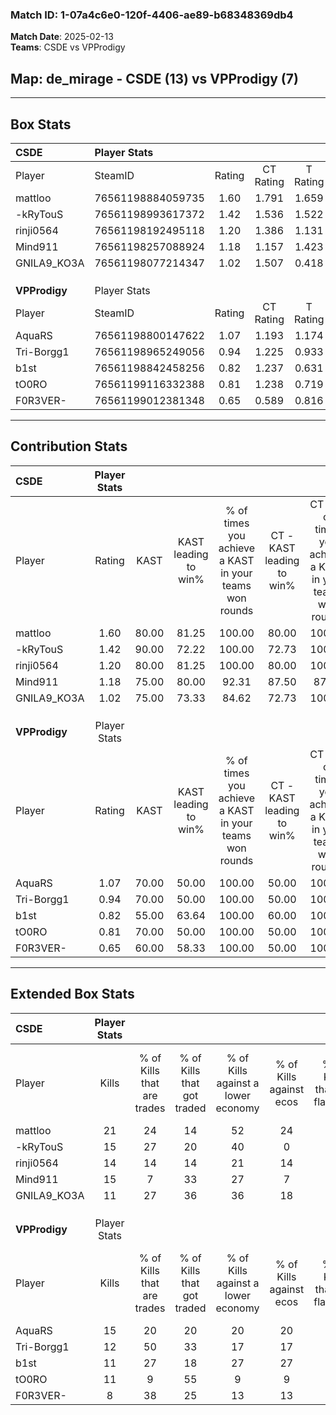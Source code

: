 ### Match ID: 1-07a4c6e0-120f-4406-ae89-b68348369db4  
**Match Date**: 2025-02-13  
**Teams**: CSDE vs VPProdigy  

## **Map**: de_mirage - CSDE (13) vs VPProdigy (7)  
---  

## Box Stats  

| **CSDE**      | Player Stats      |        |           |          |       |       |       |         |        |      |     |
| :- | :- | :-: | :-: | :-: | :-: | :-: | :-: | :-: | :-: | :-: | :-: |
| Player        | SteamID           | Rating | CT Rating | T Rating | KAST  |  ADR  | Kills | Assists | Deaths | K/D  | HS% |
| mattloo       | 76561198884059735 |  1.60  |   1.791   |  1.659   | 80.00 | 100.1 |  21   |    5    |   11   | 1.91 | 47  |
| -kRyTouS      | 76561198993617372 |  1.42  |   1.536   |  1.522   | 90.00 | 95.4  |  15   |    9    |   11   | 1.36 | 40  |
| rinji0564     | 76561198192495118 |  1.20  |   1.386   |  1.131   | 80.00 | 70.9  |  14   |    3    |   11   | 1.27 | 50  |
| Mind911       | 76561198257088924 |  1.18  |   1.157   |  1.423   | 75.00 | 72.3  |  15   |    3    |   12   | 1.25 | 53  |
| GNILA9_KO3A   | 76561198077214347 |  1.02  |   1.507   |  0.418   | 75.00 | 66.8  |  11   |    8    |   12   | 0.92 | 18  |
|               |                   |        |           |          |       |       |       |         |        |      |     |
|               |                   |        |           |          |       |       |       |         |        |      |     |
|               |                   |        |           |          |       |       |       |         |        |      |     |
| **VPProdigy** | Player Stats      |        |           |          |       |       |       |         |        |      |     |
| Player        | SteamID           | Rating | CT Rating | T Rating | KAST  |  ADR  | Kills | Assists | Deaths | K/D  | HS% |
| AquaRS        | 76561198800147622 |  1.07  |   1.193   |  1.174   | 70.00 | 77.1  |  15   |    6    |   16   | 0.94 | 40  |
| Tri-Borgg1    | 76561198965249056 |  0.94  |   1.225   |  0.933   | 70.00 | 62.0  |  12   |    4    |   14   | 0.86 | 58  |
| b1st          | 76561198842458256 |  0.82  |   1.237   |  0.631   | 55.00 | 77.2  |  11   |    7    |   15   | 0.73 | 63  |
| tO0RO         | 76561199116332388 |  0.81  |   1.238   |  0.719   | 70.00 | 54.3  |  11   |    3    |   16   | 0.69 | 90  |
| F0R3VER-      | 76561199012381348 |  0.65  |   0.589   |  0.816   | 60.00 | 56.3  |   8   |    4    |   15   | 0.53 | 75  |
---  

## Contribution Stats  

| **CSDE**      | Player Stats |       |                      |                                                        |                           |                                                             |                          |                                                            |
| :- | :-: | :-: | :-: | :-: | :-: | :-: | :-: | :-: |
| Player        |    Rating    | KAST  | KAST leading to win% | % of times you achieve a KAST in your teams won rounds | CT - KAST leading to win% | CT - % of times you achieve a KAST in your teams won rounds | T - KAST leading to win% | T - % of times you achieve a KAST in your teams won rounds |
| mattloo       |     1.60     | 80.00 |        81.25         |                         100.00                         |           80.00           |                           100.00                            |          83.33           |                           100.00                           |
| -kRyTouS      |     1.42     | 90.00 |        72.22         |                         100.00                         |           72.73           |                           100.00                            |          71.43           |                           100.00                           |
| rinji0564     |     1.20     | 80.00 |        81.25         |                         100.00                         |           80.00           |                           100.00                            |          83.33           |                           100.00                           |
| Mind911       |     1.18     | 75.00 |        80.00         |                         92.31                          |           87.50           |                            87.50                            |          71.43           |                           100.00                           |
| GNILA9_KO3A   |     1.02     | 75.00 |        73.33         |                         84.62                          |           72.73           |                           100.00                            |          75.00           |                           60.00                            |
|               |              |       |                      |                                                        |                           |                                                             |                          |                                                            |
|               |              |       |                      |                                                        |                           |                                                             |                          |                                                            |
|               |              |       |                      |                                                        |                           |                                                             |                          |                                                            |
| **VPProdigy** | Player Stats |       |                      |                                                        |                           |                                                             |                          |                                                            |
| Player        |    Rating    | KAST  | KAST leading to win% | % of times you achieve a KAST in your teams won rounds | CT - KAST leading to win% | CT - % of times you achieve a KAST in your teams won rounds | T - KAST leading to win% | T - % of times you achieve a KAST in your teams won rounds |
| AquaRS        |     1.07     | 70.00 |        50.00         |                         100.00                         |           50.00           |                           100.00                            |          50.00           |                           100.00                           |
| Tri-Borgg1    |     0.94     | 70.00 |        50.00         |                         100.00                         |           50.00           |                           100.00                            |          50.00           |                           100.00                           |
| b1st          |     0.82     | 55.00 |        63.64         |                         100.00                         |           60.00           |                           100.00                            |          66.67           |                           100.00                           |
| tO0RO         |     0.81     | 70.00 |        50.00         |                         100.00                         |           50.00           |                           100.00                            |          50.00           |                           100.00                           |
| F0R3VER-      |     0.65     | 60.00 |        58.33         |                         100.00                         |           50.00           |                           100.00                            |          66.67           |                           100.00                           |
---  

## Extended Box Stats  

| **CSDE**      | Player Stats |                            |                            |                                    |                         |                              |                                 |        |                             |                                     |                          |                               |                            |
| :- | :-: | :-: | :-: | :-: | :-: | :-: | :-: | :-: | :-: | :-: | :-: | :-: | :-: |
| Player        |    Kills     | % of Kills that are trades | % of Kills that got traded | % of Kills against a lower economy | % of Kills against ecos | % of Kills that are flawless | % of Kills that are close duels | Deaths | % of Deaths that get traded | % of Deaths against a lower economy | % of Deaths against ecos | % of Deaths that are flawless | % of Deaths that are close |
| mattloo       |      21      |             24             |             14             |                 52                 |           24            |              67              |                5                |   11   |             45              |                 18                  |            0             |              73               |             9              |
| -kRyTouS      |      15      |             27             |             20             |                 40                 |            0            |              67              |                7                |   11   |             36              |                  9                  |            0             |              55               |             9              |
| rinji0564     |      14      |             14             |             14             |                 21                 |           14            |              57              |                7                |   11   |             27              |                 18                  |            0             |              64               |             0              |
| Mind911       |      15      |             7              |             33             |                 27                 |            7            |              73              |                0                |   12   |             25              |                 17                  |            8             |              75               |             0              |
| GNILA9_KO3A   |      11      |             27             |             36             |                 36                 |           18            |              64              |               18                |   12   |             17              |                 33                  |            8             |              50               |             8              |
|               |              |                            |                            |                                    |                         |                              |                                 |        |                             |                                     |                          |                               |                            |
|               |              |                            |                            |                                    |                         |                              |                                 |        |                             |                                     |                          |                               |                            |
|               |              |                            |                            |                                    |                         |                              |                                 |        |                             |                                     |                          |                               |                            |
| **VPProdigy** | Player Stats |                            |                            |                                    |                         |                              |                                 |        |                             |                                     |                          |                               |                            |
| Player        |    Kills     | % of Kills that are trades | % of Kills that got traded | % of Kills against a lower economy | % of Kills against ecos | % of Kills that are flawless | % of Kills that are close duels | Deaths | % of Deaths that get traded | % of Deaths against a lower economy | % of Deaths against ecos | % of Deaths that are flawless | % of Deaths that are close |
| AquaRS        |      15      |             20             |             20             |                 20                 |           20            |              67              |                0                |   16   |             25              |                  0                  |            0             |              56               |             6              |
| Tri-Borgg1    |      12      |             50             |             33             |                 17                 |           17            |              50              |                0                |   14   |             29              |                  0                  |            0             |              71               |             14             |
| b1st          |      11      |             27             |             18             |                 27                 |           27            |              73              |                0                |   15   |             13              |                  7                  |            7             |              67               |             13             |
| tO0RO         |      11      |             9              |             55             |                 9                  |            9            |              45              |               18                |   16   |             25              |                  0                  |            0             |              69               |             0              |
| F0R3VER-      |      8       |             38             |             25             |                 13                 |           13            |              88              |               13                |   15   |             20              |                  0                  |            0             |              67               |             0              |
